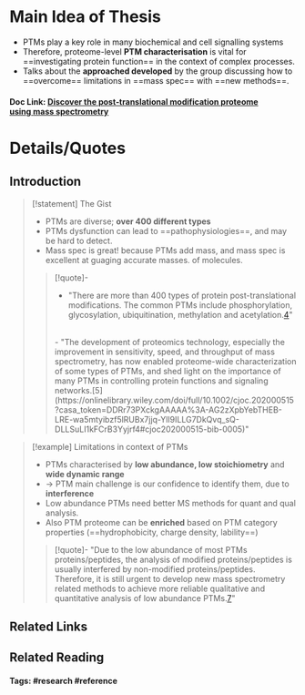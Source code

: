 # Main Idea of Thesis

- PTMs play a key role in many biochemical and cell signalling systems
- Therefore, proteome-level **PTM characterisation** is vital for ==investigating protein function== in the context of complex processes.
- Talks about the **approached developed** by the group discussing how to ==overcome== limitations in ==mass spec== with ==new methods==.

#### Doc Link: [Discover the post‐translational modification proteome using **mass spectrometry**](https://onlinelibrary.wiley.com/doi/abs/10.1002/cjoc.202000515?casa_token=DDRr73PXckgAAAAA:-AG2zXpbYebTHEB-LRE-wa5mtyibzf5lRUBx7jjq-YlI9ILLG7DkQvq_sQ-DLLSuLI1kFCrB3Yyjrf4)


# Details/Quotes

## Introduction
> [!statement] The Gist
> - PTMs are diverse; **over 400 different types**
> - PTMs dysfunction can lead to ==pathophysiologies==, and may be hard to detect. 
> - Mass spec is great! because PTMs add mass, and mass spec is excellent at guaging accurate masses. of molecules.
> 
> >[!quote]-
> >- "There are more than 400 types of protein post-translational modifications. The common PTMs include phosphorylation, glycosylation, ubiquitination, methylation and acetylation.[4](https://onlinelibrary.wiley.com/doi/full/10.1002/cjoc.202000515?casa_token=DDRr73PXckgAAAAA%3A-AG2zXpbYebTHEB-LRE-wa5mtyibzf5lRUBx7jjq-YlI9ILLG7DkQvq_sQ-DLLSuLI1kFCrB3Yyjrf4#cjoc202000515-bib-0004)"
> > </br>
> >- "The development of proteomics technology, especially the improvement in sensitivity, speed, and throughput of mass spectrometry, has now enabled proteome-wide characterization of some types of PTMs, and shed light on the importance of many PTMs in controlling protein functions and signaling networks.[5](https://onlinelibrary.wiley.com/doi/full/10.1002/cjoc.202000515?casa_token=DDRr73PXckgAAAAA%3A-AG2zXpbYebTHEB-LRE-wa5mtyibzf5lRUBx7jjq-YlI9ILLG7DkQvq_sQ-DLLSuLI1kFCrB3Yyjrf4#cjoc202000515-bib-0005)"

> [!example] Limitations in context of PTMs
> - PTMs characterised by **low abundance, low stoichiometry** and **wide dynamic range**
> - -> PTM main challenge is our confidence to identify them, due to **interference**
> - Low abundance PTMs need better MS methods for quant and qual analysis.
> - Also PTM proteome can be **enriched** based on PTM category properties (==hydrophobicity, charge density, lability==)
> 
> > [!quote]- 
> > "Due to the low abundance of most PTMs proteins/peptides, the analysis of modified proteins/peptides is usually interfered by non-modified proteins/peptides. Therefore, it is still urgent to develop new mass spectrometry related methods to achieve more reliable qualitative and quantitative analysis of low abundance PTMs.[7](https://onlinelibrary.wiley.com/doi/full/10.1002/cjoc.202000515?casa_token=DDRr73PXckgAAAAA%3A-AG2zXpbYebTHEB-LRE-wa5mtyibzf5lRUBx7jjq-YlI9ILLG7DkQvq_sQ-DLLSuLI1kFCrB3Yyjrf4#cjoc202000515-bib-0007)"
> > 


## Related Links

## Related Reading



#### Tags: #research #reference 